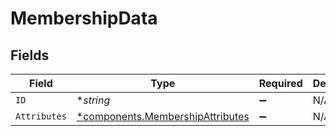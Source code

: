 # MembershipData


## Fields

| Field                                                                               | Type                                                                                | Required                                                                            | Description                                                                         |
| ----------------------------------------------------------------------------------- | ----------------------------------------------------------------------------------- | ----------------------------------------------------------------------------------- | ----------------------------------------------------------------------------------- |
| `ID`                                                                                | **string*                                                                           | :heavy_minus_sign:                                                                  | N/A                                                                                 |
| `Attributes`                                                                        | [*components.MembershipAttributes](../../models/components/membershipattributes.md) | :heavy_minus_sign:                                                                  | N/A                                                                                 |